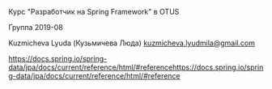 Курс "Разработчик на Spring Framework" в OTUS

Группа 2019-08

Kuzmicheva Lyuda (Кузьмичева Люда) kuzmicheva.lyudmila@gmail.com

https://docs.spring.io/spring-data/jpa/docs/current/reference/html/#referencehttps://docs.spring.io/spring-data/jpa/docs/current/reference/html/#reference
